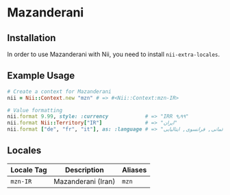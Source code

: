 <!-- This file has been generated. Source: languages/_template.md.erb -->

# Mazanderani

## Installation

In order to use Mazanderani with Nii, you need to install `nii-extra-locales`.

## Example Usage

``` ruby
# Create a context for Mazanderani
nii = Nii::Context.new "mzn" # => #<Nii::Context:mzn-IR>

# Value formatting
nii.format 9.99, style: :currency            # => "IRR ۹٫۹۹"
nii.format Nii::Territory["IR"]              # => "ایران"
nii.format ["de", "fr", "it"], as: :language # => "آلمانی, فرانسوی, ایتالیایی"
```


## Locales

<table>
  <thead>
    <tr>
      <th>Locale Tag</th>
      <th>Description</th>
      <th>Aliases</th>
    </tr>
  </thead>
  <tbody>
    <tr>
      <td><code>mzn-IR</code></td>
      <td>Mazanderani (Iran)</td>
      <td><code>mzn</code></td>
    </tr>
  </tbody>
</table>

